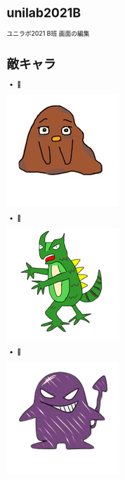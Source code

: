 # unilab2021B
ユニラボ2021 B班
画面の編集

# 敵キャラ
- 💩

![うんち](https://github.com/inouelab-waseda/unilab2021B/blob/%E3%83%97%E3%83%AC%E3%82%A4%E7%94%BB%E9%9D%A2%E3%81%AE%E5%AE%9F%E8%A3%85/Assets/GameData/Material/Enemy_stage13-16.jpg?raw=true)

- 🐲

![龍](https://github.com/inouelab-waseda/unilab2021B/blob/%E3%83%97%E3%83%AC%E3%82%A4%E7%94%BB%E9%9D%A2%E3%81%AE%E5%AE%9F%E8%A3%85/Assets/GameData/Material/Enemy_stage5-8.png?raw=true)

- 👻

![おばけ](https://github.com/inouelab-waseda/unilab2021B/blob/%E3%83%97%E3%83%AC%E3%82%A4%E7%94%BB%E9%9D%A2%E3%81%AE%E5%AE%9F%E8%A3%85/Assets/GameData/Material/Enemy_stage9-12.png?raw=true)
